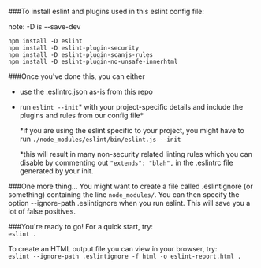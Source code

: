 ###To install eslint and plugins used in this eslint config file:

note: -D is --save-dev

`npm install -D eslint`  
`npm install -D eslint-plugin-security`  
`npm install -D eslint-plugin-scanjs-rules`  
`npm install -D eslint-plugin-no-unsafe-innerhtml`  

###Once you've done this, you can either
* use the .eslintrc.json as-is from this repo
* run `eslint --init`* with your project-specific details and include the plugins and rules from our config file*  

	*if you are using the eslint specific to your project, you might have to run `./node_modules/eslint/bin/eslint.js --init`
	
	*this will result in many non-security related linting rules which you can disable by commenting out `"extends": "blah",` in the .eslintrc file generated by your init.
	

###One more thing...
You might want to create a file called .eslintignore (or something) containing the line `node_modules/`. You can then specify the option --ignore-path .eslintignore when you run eslint. This will save you a lot of false positives. 

###You're ready to go!
For a quick start, try:  
`eslint .`

To create an HTML output file you can view in your browser, try:  
`eslint --ignore-path .eslintignore -f html -o eslint-report.html .`


